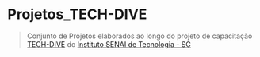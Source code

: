 # Projetos_TECH-DIVE

> Conjunto de Projetos elaborados ao longo do projeto de capacitação [TECH-DIVE](https://techdive.sc.senai.br/) do [Instituto SENAI de Tecnologia - SC](https://www.linkedin.com/company/istsenaisc) 
